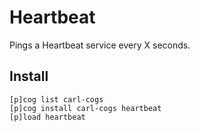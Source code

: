 # Heartbeat

Pings a Heartbeat service every X seconds.

## Install

```
[p]cog list carl-cogs
[p]cog install carl-cogs heartbeat
[p]load heartbeat
```